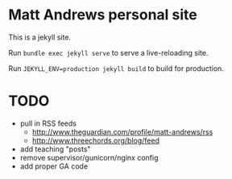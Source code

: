 # Matt Andrews personal site

This is a jekyll site.

Run `bundle exec jekyll serve` to serve a live-reloading site.

Run `JEKYLL_ENV=production jekyll build` to build for production.

# TODO
- pull in RSS feeds
    - http://www.theguardian.com/profile/matt-andrews/rss
    - http://www.threechords.org/blog/feed
- add teaching "posts"
- remove supervisor/gunicorn/nginx config
- add proper GA code